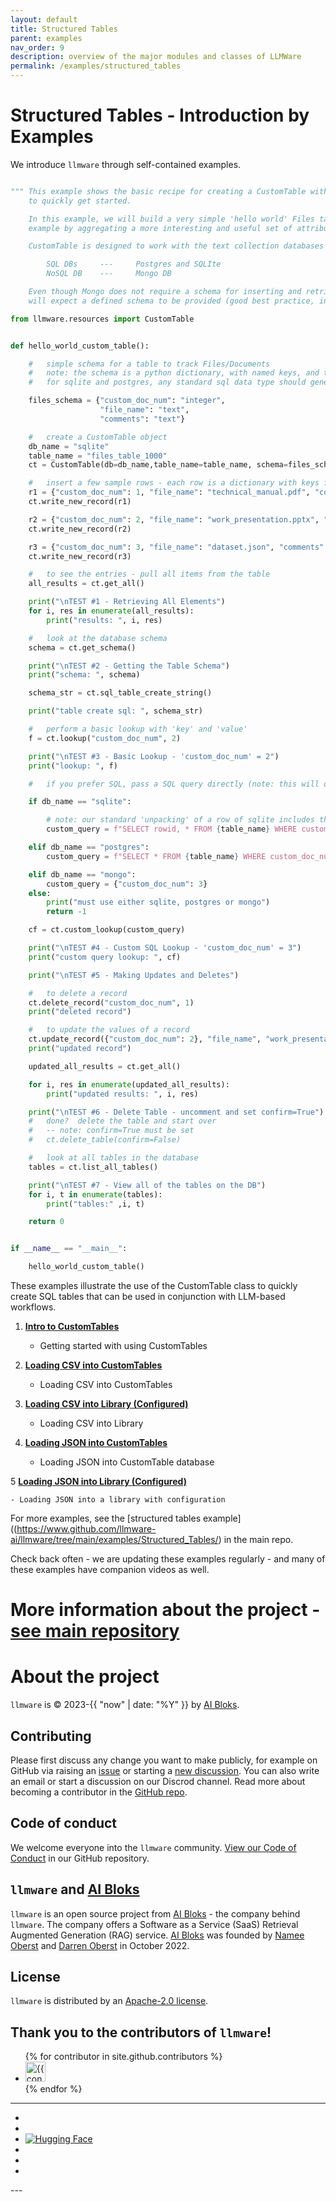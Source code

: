 ```yaml
---
layout: default
title: Structured Tables
parent: examples
nav_order: 9
description: overview of the major modules and classes of LLMWare  
permalink: /examples/structured_tables
---
```

# Structured Tables - Introduction by Examples
We introduce ``llmware`` through self-contained examples.

```python

""" This example shows the basic recipe for creating a CustomTable with LLMWare and a few of the basic methods
    to quickly get started.

    In this example, we will build a very simple 'hello world' Files table, which we will build upon in a future
    example by aggregating a more interesting and useful set of attributes from a LLMWare Library collection.

    CustomTable is designed to work with the text collection databases supported by LLMWare:

        SQL DBs     ---     Postgres and SQLIte
        NoSQL DB    ---     Mongo DB

    Even though Mongo does not require a schema for inserting and retrieving information, the CustomTable method
    will expect a defined schema to be provided (good best practice, in any case).  """

from llmware.resources import CustomTable


def hello_world_custom_table():

    #   simple schema for a table to track Files/Documents
    #   note: the schema is a python dictionary, with named keys, and the value corresponding to the data type
    #   for sqlite and postgres, any standard sql data type should generally work

    files_schema = {"custom_doc_num": "integer",
                    "file_name": "text",
                    "comments": "text"}

    #   create a CustomTable object
    db_name = "sqlite"
    table_name = "files_table_1000"
    ct = CustomTable(db=db_name,table_name=table_name, schema=files_schema)

    #   insert a few sample rows - each row is a dictionary with keys from the schema, and the *actual* values
    r1 = {"custom_doc_num": 1, "file_name": "technical_manual.pdf", "comments": "very useful overview"}
    ct.write_new_record(r1)

    r2 = {"custom_doc_num": 2, "file_name": "work_presentation.pptx", "comments": "need to save for future reference"}
    ct.write_new_record(r2)

    r3 = {"custom_doc_num": 3, "file_name": "dataset.json", "comments": "will use in next project"}
    ct.write_new_record(r3)

    #   to see the entries - pull all items from the table
    all_results = ct.get_all()

    print("\nTEST #1 - Retrieving All Elements")
    for i, res in enumerate(all_results):
        print("results: ", i, res)

    #   look at the database schema
    schema = ct.get_schema()

    print("\nTEST #2 - Getting the Table Schema")
    print("schema: ", schema)

    schema_str = ct.sql_table_create_string()

    print("table create sql: ", schema_str)

    #   perform a basic lookup with 'key' and 'value'
    f = ct.lookup("custom_doc_num", 2)

    print("\nTEST #3 - Basic Lookup - 'custom_doc_num' = 2")
    print("lookup: ", f)

    #   if you prefer SQL, pass a SQL query directly (note: this will only work on Postgres and SQLite)

    if db_name == "sqlite":

        # note: our standard 'unpacking' of a row of sqlite includes the rowid attribute
        custom_query = f"SELECT rowid, * FROM {table_name} WHERE custom_doc_num = 3;"

    elif db_name == "postgres":
        custom_query = f"SELECT * FROM {table_name} WHERE custom_doc_num = 3;"

    elif db_name == "mongo":
        custom_query = {"custom_doc_num": 3}
    else:
        print("must use either sqlite, postgres or mongo")
        return -1

    cf = ct.custom_lookup(custom_query)

    print("\nTEST #4 - Custom SQL Lookup - 'custom_doc_num' = 3")
    print("custom query lookup: ", cf)

    print("\nTEST #5 - Making Updates and Deletes")

    #   to delete a record
    ct.delete_record("custom_doc_num", 1)
    print("deleted record")

    #   to update the values of a record
    ct.update_record({"custom_doc_num": 2}, "file_name", "work_presentation_update_v2.pptx")
    print("updated record")

    updated_all_results = ct.get_all()

    for i, res in enumerate(updated_all_results):
        print("updated results: ", i, res)

    print("\nTEST #6 - Delete Table - uncomment and set confirm=True")
    #   done?  delete the table and start over
    #   -- note: confirm=True must be set
    #   ct.delete_table(confirm=False)

    #   look at all tables in the database
    tables = ct.list_all_tables()

    print("\nTEST #7 - View all of the tables on the DB")
    for i, t in enumerate(tables):
        print("tables:" ,i, t)

    return 0


if __name__ == "__main__":

    hello_world_custom_table()
```


These examples illustrate the use of the CustomTable class to quickly create SQL tables that can be used in conjunction with LLM-based workflows.  

1.  [**Intro to CustomTables**](https://www.github.com/llmware-ai/llmware/tree/main/examples/Structured_Tables/create_custom_table-1.py)  

    - Getting started with using CustomTables 

2.  [**Loading CSV into CustomTables**](https://www.github.com/llmware-ai/llmware/tree/main/examples/Structured_Tables/loading_csv_into_custom_table-2a.py)  

    - Loading CSV into CustomTables

3.  [**Loading CSV into Library (Configured)**](https://www.github.com/llmware-ai/llmware/tree/main/examples/Structured_Tables/loading_csv_w_config_options-2b.py)  

    - Loading CSV into Library  

4.  [**Loading JSON into CustomTables**](https://www.github.com/llmware-ai/llmware/tree/main/examples/Stuctured_Tables/loading_json_custom_table-3a.py)  

    - Loading JSON into CustomTable database 

5   [**Loading JSON into Library (Configured)**](https://www.github.com/llmware-ai/llmware/tree/main/examples/Stuctured_Tables/loading_json_w_config_options-3b.py)  

    - Loading JSON into a library with configuration  


For more examples, see the [structured tables example]((https://www.github.com/llmware-ai/llmware/tree/main/examples/Structured_Tables/) in the main repo.   

Check back often - we are updating these examples regularly - and many of these examples have companion videos as well.  



# More information about the project - [see main repository](https://www.github.com/llmware-ai/llmware.git)


# About the project

`llmware` is &copy; 2023-{{ "now" | date: "%Y" }} by [AI Bloks](https://www.aibloks.com/home).

## Contributing
Please first discuss any change you want to make publicly, for example on GitHub via raising an [issue](https://github.com/llmware-ai/llmware/issues) or starting a [new discussion](https://github.com/llmware-ai/llmware/discussions).
You can also write an email or start a discussion on our Discrod channel.
Read more about becoming a contributor in the [GitHub repo](https://github.com/llmware-ai/llmware/blob/main/CONTRIBUTING.md).

## Code of conduct
We welcome everyone into the ``llmware`` community.
[View our Code of Conduct](https://github.com/llmware-ai/llmware/blob/main/CODE_OF_CONDUCT.md) in our GitHub repository.

## ``llmware`` and [AI Bloks](https://www.aibloks.com/home)
``llmware`` is an open source project from [AI Bloks](https://www.aibloks.com/home) - the company behind ``llmware``.
The company offers a Software as a Service (SaaS) Retrieval Augmented Generation (RAG) service.
[AI Bloks](https://www.aibloks.com/home) was founded by [Namee Oberst](https://www.linkedin.com/in/nameeoberst/) and [Darren Oberst](https://www.linkedin.com/in/darren-oberst-34a4b54/) in October 2022.

## License

`llmware` is distributed by an [Apache-2.0 license](https://www.github.com/llmware-ai/llmware/blob/main/LICENSE).

## Thank you to the contributors of ``llmware``!
<ul class="list-style-none">
{% for contributor in site.github.contributors %}
  <li class="d-inline-block mr-1">
     <a href="{{ contributor.html_url }}">
        <img src="{{ contributor.avatar_url }}" width="32" height="32" alt="{{ contributor.login }}">
    </a>
  </li>
{% endfor %}
</ul>


---
<ul class="list-style-none">
    <li class="d-inline-block mr-1">
        <a href="https://discord.gg/MhZn5Nc39h"><span><i class="fa-brands fa-discord"></i></span></a>
    </li>
    <li class="d-inline-block mr-1">
        <a href="https://www.youtube.com/@llmware"><span><i class="fa-brands fa-youtube"></i></span></a>
    </li>
    <li class="d-inline-block mr-1">
        <a href="https://huggingface.co/llmware"><span><img src="assets/images/hf-logo.svg" alt="Hugging Face" class="hugging-face-logo"/></span></a>
    </li>
    <li class="d-inline-block mr-1">
        <a href="https://www.linkedin.com/company/aibloks/"><span><i class="fa-brands fa-linkedin"></i></span></a>
    </li>
    <li class="d-inline-block mr-1">
        <a href="https://twitter.com/AiBloks"><span><i class="fa-brands fa-square-x-twitter"></i></span></a>
    </li>
    <li class="d-inline-block mr-1">
        <a href="https://www.instagram.com/aibloks/"><span><i class="fa-brands fa-instagram"></i></span></a>
    </li>
</ul>
---


